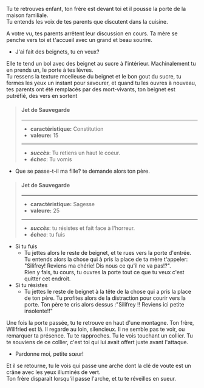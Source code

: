 
Tu te retrouves enfant, ton frère est devant toi et il pousse la porte de la maison familiale.  
Tu entends les voix de tes parents que discutent dans la cuisine.

A votre vu, tes parents arrêtent leur discussion en cours. Ta mère se penche vers toi et t'accueil avec un grand et beau sourire.

- J'ai fait des beignets, tu en veux?

Elle te tend un bol avec des beignet au sucre à l'intérieur. Machinalement tu en prends un, le porte à tes lèvres.  
Tu ressens la texture moelleuse du  beignet et le bon gout du sucre, tu fermes les yeux un instant pour savourer, et quand tu les ouvres à nouveau, tes parents ont été remplacés par des mort-vivants, ton beignet est putréfié, des vers en sortent 

> #### Jet de Sauvegarde
> ___
> - **caractéristique:** Constitution
> - **valeure:** 15
> ___
> - ***succès***: Tu retiens un haut le coeur.
> - ***échec***: Tu vomis


- Que se passe-t-il ma fille? te demande alors ton père.


> #### Jet de Sauvegarde
> ___
> - **caractéristique:** Sagesse
> - **valeure:** 25
> ___
> - ***succès***: tu résistes et fait face à l'horreur.
> - ***échec***: tu fuis

-   Si tu fuis
    -   Tu jettes alors le reste de beignet, et te rues vers la porte d'entrée. Tu entends alors la chose qui à pris la place de ta mère t'appeler: "Silifrey! Reviens ma chérie! Dis nous ce qu'il ne va pas!?".    
    Rien y fais, tu cours, tu ouvres la porte tout ce que tu veux c'est quitter cet endroit.  
-   Si tu résistes
    -   Tu jettes le reste de beignet à la tête de la chose qui a pris la place de ton père. Tu profites alors de la distraction pour courir vers la porte. Ton père te cris alors dessus :"Silifrey !! Reviens ici petite insolente!!"

Une fois la porte passée, tu te retrouve en haut d'une montagne. Ton frère, Willfried est là. Il regarde au loin, silencieux. Il ne semble pas te voir, ou remarquer ta présence.
Tu te rapproches. Tu le vois touchant un collier.  Tu te souviens de ce collier, c'est toi qui lui avait offert juste avant l'attaque.

- Pardonne moi, petite sœur!

Et il se retourne, tu le vois qui passe une arche dont la clé de voute est un crâne avec les yeux illuminés de vert.  
Ton frère disparait lorsqu'il passe l'arche, et tu te réveilles en sueur.